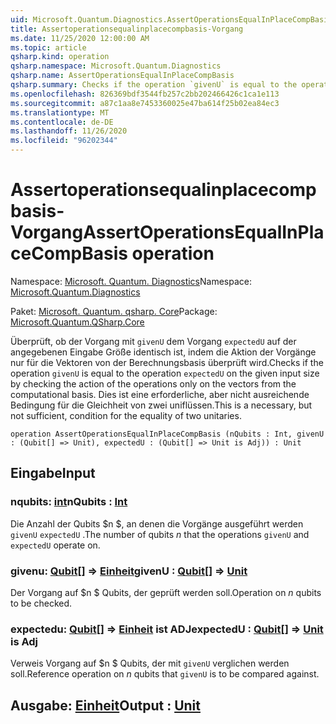 ```yaml
---
uid: Microsoft.Quantum.Diagnostics.AssertOperationsEqualInPlaceCompBasis
title: Assertoperationsequalinplacecompbasis-Vorgang
ms.date: 11/25/2020 12:00:00 AM
ms.topic: article
qsharp.kind: operation
qsharp.namespace: Microsoft.Quantum.Diagnostics
qsharp.name: AssertOperationsEqualInPlaceCompBasis
qsharp.summary: Checks if the operation `givenU` is equal to the operation `expectedU` on the given input size  by checking the action of the operations only on the vectors from the computational basis. This is a necessary, but not sufficient, condition for the equality of two unitaries.
ms.openlocfilehash: 826369bdf3544fb257c2bb202466426c1ca1e113
ms.sourcegitcommit: a87c1aa8e7453360025e47ba614f25b02ea84ec3
ms.translationtype: MT
ms.contentlocale: de-DE
ms.lasthandoff: 11/26/2020
ms.locfileid: "96202344"
---
```

# <a name="assertoperationsequalinplacecompbasis-operation"></a><span data-ttu-id="e42e2-102">Assertoperationsequalinplacecompbasis-Vorgang</span><span class="sxs-lookup"><span data-stu-id="e42e2-102">AssertOperationsEqualInPlaceCompBasis operation</span></span>

<span data-ttu-id="e42e2-103">Namespace: [Microsoft. Quantum. Diagnostics](xref:Microsoft.Quantum.Diagnostics)</span><span class="sxs-lookup"><span data-stu-id="e42e2-103">Namespace: [Microsoft.Quantum.Diagnostics](xref:Microsoft.Quantum.Diagnostics)</span></span>

<span data-ttu-id="e42e2-104">Paket: [Microsoft. Quantum. qsharp. Core](https://nuget.org/packages/Microsoft.Quantum.QSharp.Core)</span><span class="sxs-lookup"><span data-stu-id="e42e2-104">Package: [Microsoft.Quantum.QSharp.Core](https://nuget.org/packages/Microsoft.Quantum.QSharp.Core)</span></span>


<span data-ttu-id="e42e2-105">Überprüft, ob der Vorgang mit `givenU` dem Vorgang `expectedU` auf der angegebenen Eingabe Größe identisch ist, indem die Aktion der Vorgänge nur für die Vektoren von der Berechnungsbasis überprüft wird.</span><span class="sxs-lookup"><span data-stu-id="e42e2-105">Checks if the operation `givenU` is equal to the operation `expectedU` on the given input size  by checking the action of the operations only on the vectors from the computational basis.</span></span>
<span data-ttu-id="e42e2-106">Dies ist eine erforderliche, aber nicht ausreichende Bedingung für die Gleichheit von zwei uniflüssen.</span><span class="sxs-lookup"><span data-stu-id="e42e2-106">This is a necessary, but not sufficient, condition for the equality of two unitaries.</span></span>

```qsharp
operation AssertOperationsEqualInPlaceCompBasis (nQubits : Int, givenU : (Qubit[] => Unit), expectedU : (Qubit[] => Unit is Adj)) : Unit
```


## <a name="input"></a><span data-ttu-id="e42e2-107">Eingabe</span><span class="sxs-lookup"><span data-stu-id="e42e2-107">Input</span></span>

### <a name="nqubits--int"></a><span data-ttu-id="e42e2-108">nqubits: [int](xref:microsoft.quantum.lang-ref.int)</span><span class="sxs-lookup"><span data-stu-id="e42e2-108">nQubits : [Int](xref:microsoft.quantum.lang-ref.int)</span></span>

<span data-ttu-id="e42e2-109">Die Anzahl der Qubits $n $, an denen die Vorgänge ausgeführt werden `givenU` `expectedU` .</span><span class="sxs-lookup"><span data-stu-id="e42e2-109">The number of qubits $n$ that the operations `givenU` and `expectedU` operate on.</span></span>


### <a name="givenu--qubit--unit"></a><span data-ttu-id="e42e2-110">givenu: [Qubit](xref:microsoft.quantum.lang-ref.qubit)[] => [Einheit](xref:microsoft.quantum.lang-ref.unit)</span><span class="sxs-lookup"><span data-stu-id="e42e2-110">givenU : [Qubit](xref:microsoft.quantum.lang-ref.qubit)[] => [Unit](xref:microsoft.quantum.lang-ref.unit)</span></span> 

<span data-ttu-id="e42e2-111">Der Vorgang auf $n $ Qubits, der geprüft werden soll.</span><span class="sxs-lookup"><span data-stu-id="e42e2-111">Operation on $n$ qubits to be checked.</span></span>


### <a name="expectedu--qubit--unit--is-adj"></a><span data-ttu-id="e42e2-112">expectedu: [Qubit](xref:microsoft.quantum.lang-ref.qubit)[] => [Einheit](xref:microsoft.quantum.lang-ref.unit)  ist ADJ</span><span class="sxs-lookup"><span data-stu-id="e42e2-112">expectedU : [Qubit](xref:microsoft.quantum.lang-ref.qubit)[] => [Unit](xref:microsoft.quantum.lang-ref.unit)  is Adj</span></span>

<span data-ttu-id="e42e2-113">Verweis Vorgang auf $n $ Qubits, der mit `givenU` verglichen werden soll.</span><span class="sxs-lookup"><span data-stu-id="e42e2-113">Reference operation on $n$ qubits that `givenU` is to be compared against.</span></span>



## <a name="output--unit"></a><span data-ttu-id="e42e2-114">Ausgabe: [Einheit](xref:microsoft.quantum.lang-ref.unit)</span><span class="sxs-lookup"><span data-stu-id="e42e2-114">Output : [Unit](xref:microsoft.quantum.lang-ref.unit)</span></span>

